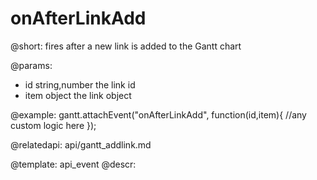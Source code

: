 onAfterLinkAdd
=============

@short: fires after a new link is added to the Gantt chart

@params:
- id		string,number			the link id
- item		object					the link object 

@example:
gantt.attachEvent("onAfterLinkAdd", function(id,item){
    //any custom logic here
});


@relatedapi:
	api/gantt_addlink.md

@template:	api_event
@descr:

